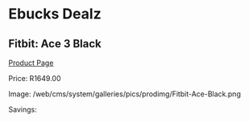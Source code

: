 
# Ebucks Dealz
## Fitbit: Ace 3 Black
[Product Page](https://www.ebucks.com/web/shop/productSelected.do?prodId=1155123554&catId=842821695)

Price: R1649.00

Image: /web/cms/system/galleries/pics/prodimg/Fitbit-Ace-Black.png

Savings: 


	